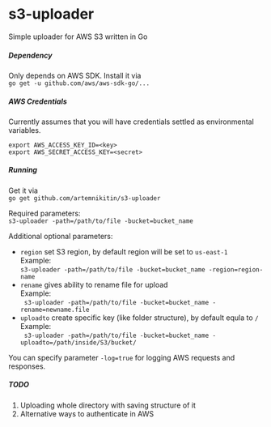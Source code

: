 # s3-uploader
Simple uploader for AWS S3 written in Go

##### Dependency

Only depends on AWS SDK. Install it via    
```go get -u github.com/aws/aws-sdk-go/...```

##### AWS Credentials

Currently assumes that you will have credentials settled as environmental variables.
```
export AWS_ACCESS_KEY_ID=<key>
export AWS_SECRET_ACCESS_KEY=<secret>
```

##### Running
Get it via    
``` go get github.com/artemnikitin/s3-uploader ``` 
   
Required parameters:          
``` s3-uploader -path=/path/to/file -bucket=bucket_name ```
   
Additional optional parameters:   
- ```region``` set S3 region, by default region will be set to ```us-east-1```       
Example:    
``` s3-uploader -path=/path/to/file -bucket=bucket_name -region=region-name ```    
- ```rename``` gives ability to rename file for upload      
Example:   
``` s3-uploader -path=/path/to/file -bucket=bucket_name -rename=newname.file```   
- ```uploadto``` create specific key (like folder structure), by default equla to ```/```   
Example:   
``` s3-uploader -path=/path/to/file -bucket=bucket_name -uploadto=/path/inside/S3/bucket/```  

You can specify parameter ```-log=true``` for logging AWS requests and responses.

##### TODO  
1. Uploading whole directory with saving structure of it
2. Alternative ways to authenticate in AWS
